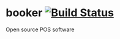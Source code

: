# booker [![Build Status](https://travis-ci.org/atmosia/booker.svg?branch=master)](https://travis-ci.org/atmosia/booker)
Open source POS software
